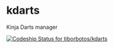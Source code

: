 kdarts
======

Kinja Darts manager

[ ![Codeship Status for tiborbotos/kdarts](https://www.codeship.io/projects/46522ff0-2ae8-0132-5d50-1a241071fe55/status)](https://www.codeship.io/projects/38419)
